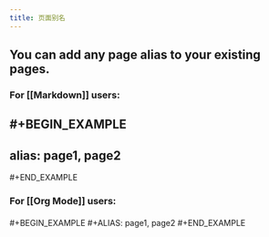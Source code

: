 ```yaml
---
title: 页面别名
---
```


## You can add any page alias to your existing pages.
### For [[Markdown]] users:
####
#+BEGIN_EXAMPLE
---
alias: page1, page2
---
#+END_EXAMPLE
### For [[Org Mode]] users:
####
#+BEGIN_EXAMPLE
#+ALIAS: page1, page2
#+END_EXAMPLE